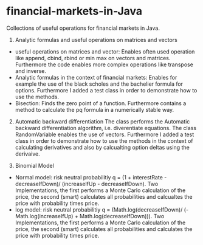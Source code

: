 # financial-markets-in-Java

Collections of useful operations for financial markets in Java.

1) Analytic formulas and useful operations on matrices and vectors
- useful operations on matrices and vector: Enables often used operation like append, cbind, rbind or min max on vectors and matrices. Furthermore the code enables
more complex operations like transpose and inverse.
- Analytic formulas in the context of financial markets: Enables for example the use of the black scholes and the bachelier formula for options. 
Furthermore I added a test class in order to demonstrate how to use the methods.
- Bisection: Finds the zero point of a function. Furthermore contains a method to calculate the pq formula in a numerically stable way.

2) Automatic backward differentiation
The class performs the Automatic backward differentiation algorithm, i.e. diverentiate equations. The class RandomVariable enables the use of vectors. 
Furthermore I added a test class in order to demonstrate how to use the methods in the context of calculating derivatives and also by calcualting 
option deltas using the derivaive.

3) Binomial Model
- Normal model: risk neutral probabilitiy q = (1 + interestRate - decreaseIfDown)/ (increaseIfUp - decreaseIfDown). Two Implementations, the first performs a 
Monte Carlo calculation of the price, the second (smart) calculates all probabilities and calcualtes the price with probability times price.  
- log model: risk neutral probabilitiy q = (Math.log(decreaseIfDown)/ (-Math.log(increaseIfUp) + Math.log(decreaseIfDown))). Two Implementations, the first performs a 
Monte Carlo calculation of the price, the second (smart) calculates all probabilities and calculates the price with probability times price. 

